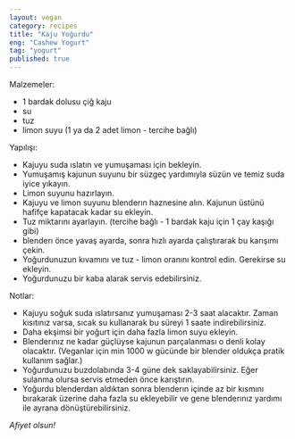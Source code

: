 ```yaml
---
layout: vegan  
category: recipes  
title: "Kaju Yoğurdu"  
eng: "Cashew Yogurt"
tag: "yogurt"
published: true
---
```


Malzemeler:
- 1 bardak dolusu çiğ kaju
- su
- tuz
- limon suyu (1 ya da 2 adet limon - tercihe bağlı)

Yapılışı:
- Kajuyu suda ıslatın ve yumuşaması için bekleyin.
- Yumuşamış kajunun suyunu bir süzgeç yardımıyla süzün ve temiz suda iyice yıkayın.
- Limon suyunu hazırlayın.
- Kajuyu ve limon suyunu blenderın haznesine alın. Kajunun üstünü hafifçe kapatacak kadar su ekleyin. 
- Tuz miktarını ayarlayın. (tercihe bağlı - 1 bardak kaju için 1 çay kaşığı gibi)
- blenderı önce yavaş ayarda, sonra hızlı ayarda çalıştırarak bu karışımı çekin. 
- Yoğurdunuzun kıvamını ve tuz - limon oranını kontrol edin. Gerekirse su ekleyin.
- Yoğurdunuzu bir kaba alarak servis edebilirsiniz.
  
Notlar:
- Kajuyu soğuk suda ıslatırsanız yumuşaması 2-3 saat alacaktır. Zaman kısıtınız varsa, sıcak su kullanarak bu süreyi 1 saate indirebilirsiniz.
- Daha ekşimsi bir yoğurt için daha fazla limon suyu ekleyin.
- Blenderınız ne kadar güçlüyse kajunun parçalanması o denli kolay olacaktır. (Veganlar için min 1000 w gücünde bir blender oldukça pratik kullanım sağlar.)
- Yoğurdunuzu buzdolabında 3-4 güne dek saklayabilirsiniz. Eğer sulanma olursa servis etmeden önce karıştırın.
- Yoğurdu blenderdan aldıktan sonra blenderın içinde az bir kısmını bırakarak üzerine daha fazla su ekleyebilir ve gene blenderınız yardımı ile ayrana dönüştürebilirsiniz.
  
<i>Afiyet olsun!</i>
